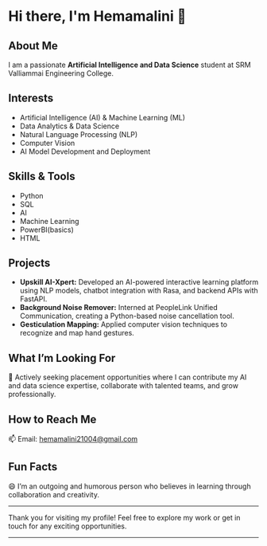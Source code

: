 
<!---
Hemamalini2106/Hemamalini2106 is a ✨ special ✨ repository because its `README.md` (this file) appears on your GitHub profile.
You can click the Preview link to take a look at your changes.
--->
# Hi there, I'm Hemamalini 👋

## About Me
I am a passionate **Artificial Intelligence and Data Science** student at SRM Valliammai Engineering College.

## Interests
- Artificial Intelligence (AI) & Machine Learning (ML)  
- Data Analytics & Data Science  
- Natural Language Processing (NLP)  
- Computer Vision  
- AI Model Development and Deployment  

## Skills & Tools
- Python  
- SQL
- AI 
- Machine Learning
- PowerBI(basics) 
- HTML
## Projects
- **Upskill AI-Xpert:** Developed an AI-powered interactive learning platform using NLP models, chatbot integration with Rasa, and backend APIs with FastAPI.  
- **Background Noise Remover:** Interned at PeopleLink Unified Communication, creating a Python-based noise cancellation tool.  
- **Gesticulation Mapping:** Applied computer vision techniques to recognize and map hand gestures.  

## What I’m Looking For
💞️ Actively seeking placement opportunities where I can contribute my AI and data science expertise, collaborate with talented teams, and grow professionally.

## How to Reach Me
📫 Email: [hemamalini21004@gmail.com](mailto:hemamalini21004@gmail.com)

## Fun Facts
😄 I’m an outgoing and humorous person who believes in learning through collaboration and creativity.

---

Thank you for visiting my profile! Feel free to explore my work or get in touch for any exciting opportunities.

---
